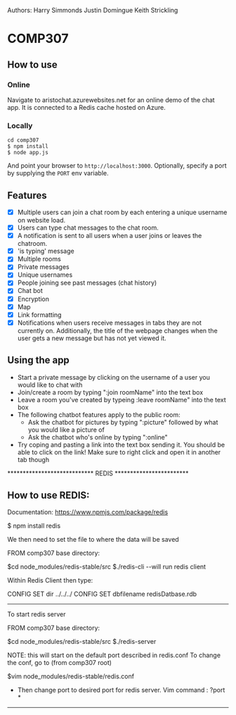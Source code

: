 Authors:
Harry Simmonds
Justin Domingue
Keith Strickling

# COMP307

## How to use

### Online

Navigate to aristochat.azurewebsites.net for an online demo of the chat app. It is connected to a Redis cache hosted on Azure.

### Locally

```
cd comp307
$ npm install
$ node app.js
```
And point your browser to `http://localhost:3000`. Optionally, specify
a port by supplying the `PORT` env variable.

## Features

- [x] Multiple users can join a chat room by each entering a unique username
on website load.
- [x] Users can type chat messages to the chat room.
- [x] A notification is sent to all users when a user joins or leaves
the chatroom.
- [x] 'is typing' message
- [x] Multiple rooms
- [x] Private messages
- [x] Unique usernames
- [x] People joining see past messages (chat history)
- [x] Chat bot
- [x] Encryption
- [x] Map
- [x] Link formatting
- [x] Notifications when users receive messages in tabs they are not currently on.
Additionally, the title of the webpage changes when the user gets a new message but has not
yet viewed it.

## Using the app

- Start a private message by clicking on the username of a user you would like to chat with
- Join/create a room by typing ":join roomName" into the text box
- Leave a room you've created by typeing :leave roomName" into the text box
- The following chatbot features apply to the public room:
  - Ask the chatbot for pictures by typing ":picture" followed by what you would like a picture of
  - Ask the chatbot who's online by typing ":online"
- Try coping and pasting a link into the text box sending it. You should be able to click on 
the link! Make sure to right click and open it in another tab though

**************************** REDIS ************************
## How to use REDIS:
Documentation: https://www.npmjs.com/package/redis

$ npm install redis

We then need to set the file to where the data will be saved

FROM comp307 base directory:

$cd node_modules/redis-stable/src
$./redis-cli                            --will run redis client

Within Redis Client then type:

CONFIG SET dir ../../../
CONFIG SET dbfilename redisDatbase.rdb

---
To start redis server

FROM comp307 base directory:

$cd node_modules/redis-stable/src
$./redis-server

NOTE: this will start on the default port described in redis.conf
To change the conf, go to (from comp307 root)

$vim node_modules/redis-stable/redis.conf

* Then change port to desired port for redis server. Vim command : ?port *

******************************************************************
